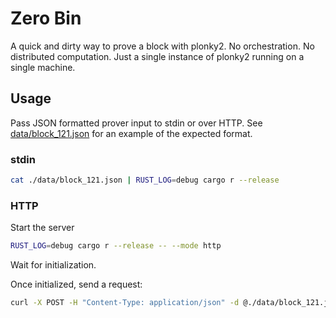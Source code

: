 # Zero Bin

A quick and dirty way to prove a block with plonky2. No orchestration. No distributed computation. Just a single instance of plonky2 running on a single machine.

## Usage

Pass JSON formatted prover input to stdin or over HTTP. See [data/block_121.json](data/block_121.json) for an example of the expected format.

### stdin

```bash
cat ./data/block_121.json | RUST_LOG=debug cargo r --release
```

### HTTP

Start the server
```bash
RUST_LOG=debug cargo r --release -- --mode http
```
Wait for initialization.

Once initialized, send a request:
```bash
curl -X POST -H "Content-Type: application/json" -d @./data/block_121.json http://localhost:8080/prove
```
